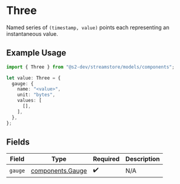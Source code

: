 # Three

Named series of `(timestamp, value)` points each representing an instantaneous value.

## Example Usage

```typescript
import { Three } from "@s2-dev/streamstore/models/components";

let value: Three = {
  gauge: {
    name: "<value>",
    unit: "bytes",
    values: [
      [],
    ],
  },
};
```

## Fields

| Field                                                | Type                                                 | Required                                             | Description                                          |
| ---------------------------------------------------- | ---------------------------------------------------- | ---------------------------------------------------- | ---------------------------------------------------- |
| `gauge`                                              | [components.Gauge](../../models/components/gauge.md) | :heavy_check_mark:                                   | N/A                                                  |